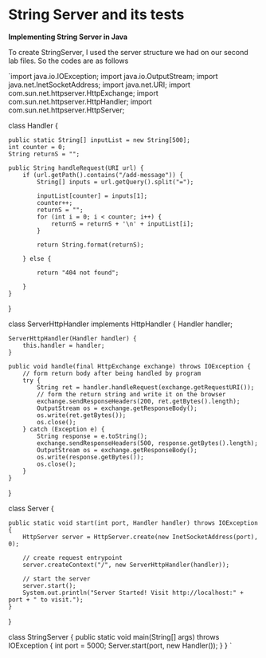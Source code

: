 # String Server and its tests

**Implementing String Server in Java**

To create StringServer, I used the server structure we had on our second lab files. 
So the codes are as follows

`import java.io.IOException;
import java.io.OutputStream;
import java.net.InetSocketAddress;
import java.net.URI;
import com.sun.net.httpserver.HttpExchange;
import com.sun.net.httpserver.HttpHandler;
import com.sun.net.httpserver.HttpServer;

class Handler {

    public static String[] inputList = new String[500];
    int counter = 0;
    String returnS = "";

    public String handleRequest(URI url) {
        if (url.getPath().contains("/add-message")) {
            String[] inputs = url.getQuery().split("=");

            inputList[counter] = inputs[1];
            counter++;
            returnS = "";
            for (int i = 0; i < counter; i++) {
                returnS = returnS + '\n' + inputList[i];
            }

            return String.format(returnS);

        } else {

            return "404 not found";

        }
    }
}

class ServerHttpHandler implements HttpHandler {
    Handler handler;

    ServerHttpHandler(Handler handler) {
        this.handler = handler;
    }

    public void handle(final HttpExchange exchange) throws IOException {
        // form return body after being handled by program
        try {
            String ret = handler.handleRequest(exchange.getRequestURI());
            // form the return string and write it on the browser
            exchange.sendResponseHeaders(200, ret.getBytes().length);
            OutputStream os = exchange.getResponseBody();
            os.write(ret.getBytes());
            os.close();
        } catch (Exception e) {
            String response = e.toString();
            exchange.sendResponseHeaders(500, response.getBytes().length);
            OutputStream os = exchange.getResponseBody();
            os.write(response.getBytes());
            os.close();
        }
    }
}

class Server {

    public static void start(int port, Handler handler) throws IOException {
        HttpServer server = HttpServer.create(new InetSocketAddress(port), 0);

        // create request entrypoint
        server.createContext("/", new ServerHttpHandler(handler));

        // start the server
        server.start();
        System.out.println("Server Started! Visit http://localhost:" + port + " to visit.");
    }
}

class StringServer {
    public static void main(String[] args) throws IOException {
        int port = 5000;
        Server.start(port, new Handler());
    }
}
` 
